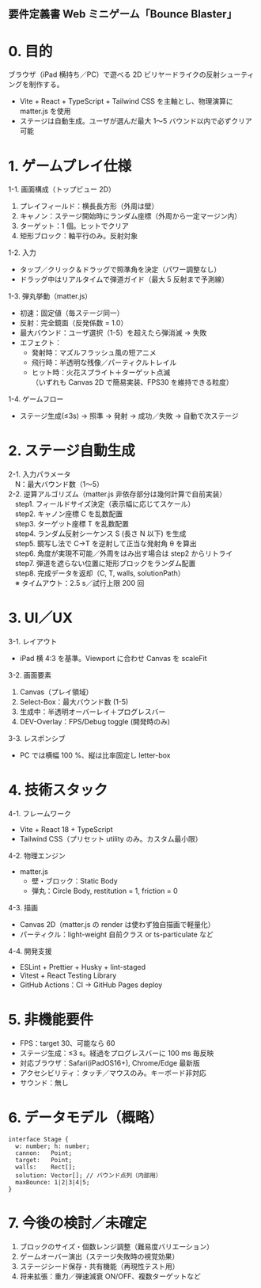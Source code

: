 要件定義書
Web ミニゲーム「Bounce Blaster」  
---

# 0. 目的
ブラウザ（iPad 横持ち／PC）で遊べる 2D ビリヤードライクの反射シューティングを制作する。  
* Vite + React + TypeScript + Tailwind CSS を主軸とし、物理演算に matter.js を使用  
* ステージは自動生成。ユーザが選んだ最大 1〜5 バウンド以内で必ずクリア可能  

# 1. ゲームプレイ仕様

1-1. 画面構成（トップビュー 2D）  
  1. プレイフィールド：横長長方形（外周は壁）  
  2. キャノン：ステージ開始時にランダム座標（外周から一定マージン内）  
  3. ターゲット：1 個。ヒットでクリア  
  4. 矩形ブロック：軸平行のみ。反射対象  

1-2. 入力  
  * タップ／クリック＆ドラッグで照準角を決定（パワー調整なし）  
  * ドラッグ中はリアルタイムで弾道ガイド（最大 5 反射まで予測線）  

1-3. 弾丸挙動（matter.js）  
  * 初速：固定値（毎ステージ同一）  
  * 反射：完全鏡面（反発係数 = 1.0）  
  * 最大バウンド：ユーザ選択（1-5）を超えたら弾消滅 → 失敗  
  * エフェクト：  
    * 発射時：マズルフラッシュ風の短アニメ  
    * 飛行時：半透明な残像／パーティクルトレイル  
    * ヒット時：火花スプライト＋ターゲット点滅  
    （いずれも Canvas 2D で簡易実装、FPS30 を維持できる粒度）  

1-4. ゲームフロー  
  * ステージ生成(≤3s) → 照準 → 発射 → 成功／失敗 → 自動で次ステージ  

# 2. ステージ自動生成
2-1. 入力パラメータ  
　N：最大バウンド数（1〜5）  
2-2. 逆算アルゴリズム（matter.js 非依存部分は幾何計算で自前実装）  
　step1. フィールドサイズ決定（表示幅に応じてスケール）  
　step2. キャノン座標 C を乱数配置  
　step3. ターゲット座標 T を乱数配置  
　step4. ランダム反射シーケンス S (長さ N 以下) を生成  
　step5. 鏡写し法で C→T を逆射して正当な発射角 θ を算出  
　step6. 角度が実現不可能／外周をはみ出す場合は step2 からリトライ  
　step7. 弾道を遮らない位置に矩形ブロックをランダム配置  
　step8. 完成データを返却（C, T, walls, solutionPath）  
　※ タイムアウト：2.5 s／試行上限 200 回  

# 3. UI／UX
3-1. レイアウト  
  * iPad 横 4:3 を基準。Viewport に合わせ Canvas を scaleFit  

3-2. 画面要素  
  1. Canvas（プレイ領域）  
  2. Select-Box：最大バウンド数 (1-5)  
  3. 生成中：半透明オーバーレイ＋プログレスバー  
  4. DEV-Overlay：FPS/Debug toggle (開発時のみ)  

3-3. レスポンシブ  
  * PC では横幅 100 %、縦は比率固定し letter-box  

# 4. 技術スタック
4-1. フレームワーク  
  * Vite + React 18 + TypeScript  
  * Tailwind CSS（プリセット utility のみ。カスタム最小限）  

4-2. 物理エンジン  
  * matter.js
    * 壁・ブロック：Static Body  
    * 弾丸：Circle Body, restitution = 1, friction = 0  

4-3. 描画  
  * Canvas 2D（matter.js の render は使わず独自描画で軽量化）  
  * パーティクル：light-weight 自前クラス or ts-particulate など  

4-4. 開発支援  
  * ESLint + Prettier + Husky + lint-staged  
  * Vitest + React Testing Library  
  * GitHub Actions：CI → GitHub Pages deploy  

# 5. 非機能要件
  * FPS：target 30、可能なら 60  
  * ステージ生成：≤3 s。経過をプログレスバーに 100 ms 毎反映  
  * 対応ブラウザ：Safari(iPadOS16+), Chrome/Edge 最新版  
  * アクセシビリティ：タッチ／マウスのみ。キーボード非対応  
  * サウンド：無し  

# 6. データモデル（概略）
```
interface Stage {  
  w: number; h: number;  
  cannon:   Point;  
  target:   Point;  
  walls:    Rect[];  
  solution: Vector[]; // バウンド点列（内部用）  
  maxBounce: 1|2|3|4|5;  
}
```

# 7. 今後の検討／未確定
1. ブロックのサイズ・個数レンジ調整（難易度バリエーション）  
2. ゲームオーバー演出（ステージ失敗時の視覚効果）  
3. ステージシード保存・共有機能（再現性テスト用）  
4. 将来拡張：重力／弾速減衰 ON/OFF、複数ターゲットなど  
